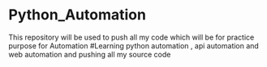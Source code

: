 # Python_Automation
This repository will be used to push all my code which will be for practice purpose for Automation
#Learning python automation , api automation and web automation and pushing all my source code
